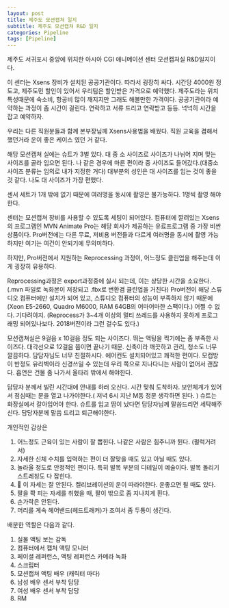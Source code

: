 ```yaml
---
layout: post
title: 제주도 모션캡쳐 일지
subtitle: 제주도 모션캡쳐 R&D 일지
categories: Pipeline
tags: [Pipeline]
---
```

제주도 서귀포시 중앙에 위치한 아시아 CGI 애니메이션 센터 모션캡처실 R&D일지이다.

이 센터는 Xsens 장비가 설치된 공공기관이다. 따라서 굉장히 싸다. 시간당 4000원 정도고, 제주도민 할인이 있어서 우리팀은 할인받은 가격으로 예약했다.
제주도라는 위치 특성때문에 숙소비, 항공비 많이 깨지지만 그래도 해볼만한 가격이다. 공공기관이라 예약하는 과정이 좀 시간이 걸린다. 연락하고 서류 드리고 연락받고 등등. 넉넉히 시간을 잡고 예약하자.

우리는 다른 직원분들과 함께 본부장님께 Xsens사용법을 배웠다. 직원 교육을 겸해서 했던거라 운이 좋은 케이스 였던 거 같다.

해당 모션캡쳐 실에는 슈트가 3벌 있다. 대 중 소 사이즈로 사이즈가 나뉘어 지며 맞는 사이즈를 골라 입으면 된다.
나 같은 경우에 마른 편이라 중 사이즈도 들어갔다.(대중소 사이즈 분류는 임의로 내가 지정한 거다)
대부분의 성인은 대 사이즈를 입는 것이 좋을 것 같다. 나도 대 사이즈가 가장 편했다.

센서 세트가 1개 밖에 없기 때문에 여러명을 동시에 촬영은 불가능하다. 1명씩 촬영 해야한다.

센터는 모션캡쳐 장비를 사용할 수 있도록 세팅이 되어있다.
컴퓨터에 깔려있는 Xsens의 프로그램인 MVN Animate Pro는 해당 회사가 제공하는 유료프로그램 중 가장 비싼 상품이다.
Pro버전에는 다른 무료, 저비용 버전들과 다르게 여러명을 동시에 촬영 가능하지만 여기는 여건이 안되기에 무의미하다. 

하지만,
Pro버전에서 지원하는 Reprocessing 과정이, 어느정도 클린업을 해주는데 이게 굉장히 유용하다.

Reprocessing과정은 export과정중에 실시 되는데, 이는 상당한 시간을 소요한다.(.mvn 파일로 녹화본이 저장되고 .fbx로 변환겸 클린업을 거친다)
Pro버전이 해당 스튜디오 컴퓨터에만 설치가 되어 있고, 스튜디오 컴퓨터의 성능이 부족하지 않기 때문에(Xeon E5-2660, Quadro M6000, RAM 64GB의 어마어마한 스팩이다.) 어쩔 수 없다. 기다려야지. (Reprocess가 3~4개 이상의 멀티 쓰레드를 사용하지 못하게 프로그래밍 되어있나보다. 2018버전이라 그런 걸수도 있다.)

모션캡쳐실은 9걸음 x 10걸음 정도 되는 사이즈다.
뛰는 액팅을 찍기에는 좀 부족한 사이즈다. 대각선으로 12걸음 쯤이면 끝나기 때문.
신축이라 깨끗하고 관리, 청소도 너무 깔끔하다. 담담자님도 너무 친절하시다.
에어컨도 설치되어있고 쾌적한 편이다. 모캡방이 반정도 유리벽이라 신경쓰일 수 있는데 우리 쪽으로 지나다니는 사람이 없어서 괜찮다.
흡연은 건물 좀 나가서 울타리 밖에서 해야한다.

담당자 분께서 빌린 시간대에 안내를 하러 오신다. 시간 맞춰 도착하자.
보안체계가 있어서 점심때는 문을 열고 나가야한다.( 저녁 6시 지난 M동 정문 생각하면 된다. )
슈트는 화장실에서 갈아입어야 한다. 슈트를 입고 땀이 났다면 담당자님께 말씀드리면 세탁해주신다.
담당자분께 말씀 드리고 퇴근해야한다.


개인적인 감상은
1. 어느정도 근육이 있는 사람이 잘 뽑힌다. 나같은 사람은 힘주니까 튄다. (펄럭거려서)
2. 자세한 신체 수치를 입력하는 편이 더 잘맞을 때도 있고 아닐 때도 있다.
3. 놀라울 정도로 안정적인 편이다. 특히 발목 부분의 디테일이 예술이다. 발목 돌리기 스트레칭도 다 잡힌다. 
4. 🙏 이 자세는 잘 안된다. 켈리브레이션의 운이 따라야한다. 운좋으면 될 때도 있다.
5. 팔을 쫙 피는 자세를 취했을 때, 팔이 밖으로 좀 지나치게 휜다.
6. 손가락은 안된다.
7. 머리를 계속 헤어밴드(헤드트래커)가 조여서 좀 두통이 생긴다. 


배분한 역할은 다음과 같다.
1. 실물 액팅 보는 감독	
2. 컴퓨터에서 캡처 액팅 모니터
3. 페이셜 레퍼런스, 액팅 레퍼런스 카메라 녹화
4. 스크립터
5. 모션캡쳐 액팅 배우 (캐릭터 마다)
6. 남성 배우 센서 부착 담당
7. 여성 배우 센서 부착 담당
8. RM
